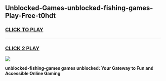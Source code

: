 
## Unblocked-Games-unblocked-fishing-games-Play-Free-t0hdt
<h3>
<a href="https://premium76.site?title=unblocked-fishing-games&ref=17A">CLICK TO PLAY</a></h3>
<hr>

<h3>
<a href="https://premium76.site?title=unblocked-fishing-games&ref=17A">CLICK 2 PLAY</a>
  
</h3>

<a href="https://premium76.site?title=unblocked-fishing-games&ref=17A"><img src="https://clearcache.store/games.png"></a>


**unblocked-fishing-games games unblocked: Your Gateway to Fun and Accessible Online Gaming**
